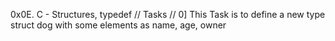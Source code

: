 0x0E. C - Structures, typedef
// Tasks //
0] This Task is to define a new type struct dog with some elements as name, age, owner

